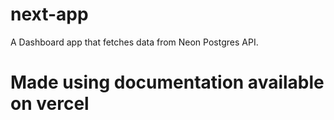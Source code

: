 # next-app

A Dashboard app that fetches data from Neon Postgres API.

# Made using documentation available on vercel
